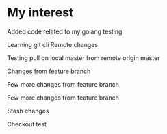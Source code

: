 # My interest
Added code related to my golang testing

Learning git cli
Remote changes


Testing pull on local master from remote origin master

Changes from feature branch

Few more changes from feature branch


Few more changes from feature branch

Stash changes 

Checkout test

